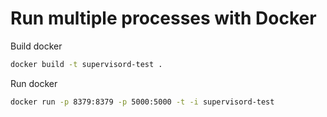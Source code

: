 # Run multiple processes with Docker

Build docker

```sh
docker build -t supervisord-test .         
```

Run docker

```sh
docker run -p 8379:8379 -p 5000:5000 -t -i supervisord-test
```
